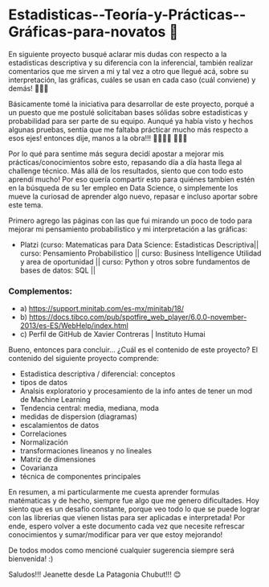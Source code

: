 # Estadisticas--Teoría-y-Prácticas--Gráficas-para-novatos 🧐

En siguiente proyecto busqué aclarar mis dudas con respecto a la estadisticas descriptiva y su diferencia con la inferencial, también realizar comentarios que me sirven a mi y tal vez a otro que llegué acá, sobre su interpretación, las gráficas, cuáles se usan en cada caso (cuál conviene) y demás! 👩🏻‍💻

Básicamente tomé la iniciativa para desarrollar de este proyecto, porqué a un puesto que me postulé solicitaban bases sólidas sobre estadisticas y probabilidad para ser parte de su equipo. Aunqué ya había visto y hechos algunas pruebas, sentía que me faltaba prácticar mucho más respecto a esos ejes! entonces dije, manos a la obra!!! 🧏🏻🙌🏼 👩🏽‍🚀

Por lo qué para sentime más segura decidí apostar a mejorar mis prácticas/conocimientos sobre esto, repasando día a día hasta llega al challenge técnico. Más allá de los resultados, siento que con todo esto aprendí mucho! 
Por eso quería compartir esto para quiénes tambíen estén en la búsqueda de su 1er empleo en Data Science, o simplemente los mueve la curiosad de aprender algo nuevo, repasar e incluso aportar sobre este tema. 

Primero agrego las páginas con las que fui mirando un poco de todo para mejorar mi pensamiento probabilistico y mi interpretación a las gráficas:
- Platzi (curso: Matematicas para Data Science: Estadisticas Descriptiva|| curso: Pensamiento Probabilistico || curso: Business Intelligence Utilidad y area de oportunidad
|| curso: Python y otros sobre fundamentos de bases de datos: SQL ||
### Complementos: 
- a)  https://support.minitab.com/es-mx/minitab/18/
- b) https://docs.tibco.com/pub/spotfire_web_player/6.0.0-november-2013/es-ES/WebHelp/index.html
- c) Perfil de GitHub de Xavier Contreras | Instituto Humai


Bueno, entonces para concluir... ¿Cuál es el contenido de este proyecto? 
El contenido del siguiente proyecto comprende: 

- Estadistica descriptiva / diferencial: conceptos 
- tipos de datos
- Analsis exploratorio y procesamiento de la info antes de tener un mod de Machine Learning
- Tendencia central: media, mediana, moda
- medidas de dispersion (diagramas)
- escalamientos de datos 
- Correlaciones
- Normalización
- transformaciones lineanos y no lineales
- Matriz de dimensiones
- Covarianza
- técnica de componentes principales

En resumen, a mi particularmente me cuesta aprender formulas matématicas y de hecho, siempre fue algo que me genero dificultades. Hoy siento que es un desafío constante, porque veo todo lo que se puede lograr con las librerias que vienen listas para ser aplicadas e interpretada! 
Por ende, espero volver a este documento cada vez que necesite refrescar conocimientos y sumar/modificar para ver que estoy mejorando! 

De todos modos como mencioné cualquier sugerencia siempre será bienvenida! :)

Saludos!!!
Jeanette desde La Patagonia Chubut!!! 😊
